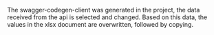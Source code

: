 The swagger-codegen-client was generated in the project, the data received from the api is selected and changed.
Based on this data, the values in the xlsx document are overwritten, followed by copying.
